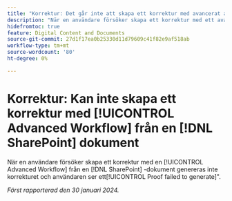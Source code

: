 ```yaml
---
title: "Korrektur: Det går inte att skapa ett korrektur med avancerat arbetsflöde från ett SharePoint-dokument"
description: "När en användare försöker skapa ett korrektur med ett avancerat arbetsflöde från ett SharePoint-dokument genereras inget korrektur och användaren ser ett korrektur som inte kunde generera något meddelande."
hidefromtoc: true
feature: Digital Content and Documents
source-git-commit: 27d1f17ea0b25330d11d79609c41f82e9af518ab
workflow-type: tm+mt
source-wordcount: '80'
ht-degree: 0%

---
```



# Korrektur: Kan inte skapa ett korrektur med [!UICONTROL Advanced Workflow] från en [!DNL SharePoint] dokument

När en användare försöker skapa ett korrektur med en [!UICONTROL Advanced Workflow] från en [!DNL SharePoint] -dokument genereras inte korrekturet och användaren ser ett[!UICONTROL Proof failed to generate]&quot;.

_Först rapporterad den 30 januari 2024._
